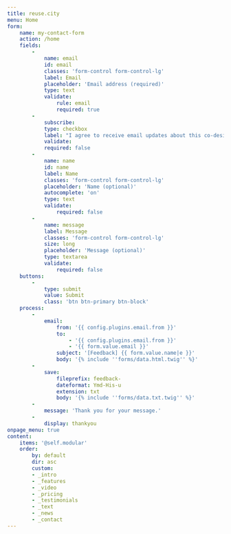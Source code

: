 ```yaml
---
title: reuse.city
menu: Home
form:
    name: my-contact-form
    action: /home
    fields:
        -
            name: email
            id: email
            classes: 'form-control form-control-lg'
            label: Email
            placeholder: 'Email address (required)'
            type: text
            validate:
                rule: email
                required: true
        -
            subscribe:
            type: checkbox
            label: "I agree to receive email updates about this co-design lab (optional)."
            validate:
            required: false
        -
            name: name
            id: name
            label: Name
            classes: 'form-control form-control-lg'
            placeholder: 'Name (optional)'
            autocomplete: 'on'
            type: text
            validate:
                required: false
        -
            name: message
            label: Message
            classes: 'form-control form-control-lg'
            size: long
            placeholder: 'Message (optional)'
            type: textarea
            validate:
                required: false
    buttons:
        -
            type: submit
            value: Submit
            class: 'btn btn-primary btn-block'
    process:
        -
            email:
                from: '{{ config.plugins.email.from }}'
                to:
                    - '{{ config.plugins.email.from }}'
                    - '{{ form.value.email }}'
                subject: '[Feedback] {{ form.value.name|e }}'
                body: '{% include ''forms/data.html.twig'' %}'
        -
            save:
                fileprefix: feedback-
                dateformat: Ymd-His-u
                extension: txt
                body: '{% include ''forms/data.txt.twig'' %}'
        -
            message: 'Thank you for your message.'
        -
            display: thankyou
onpage_menu: true
content:
    items: '@self.modular'
    order:
        by: default
        dir: asc
        custom:
        - _intro
        - _features
        - _video
        - _pricing
        - _testimonials
        - _text
        - _news
        - _contact
---
```

